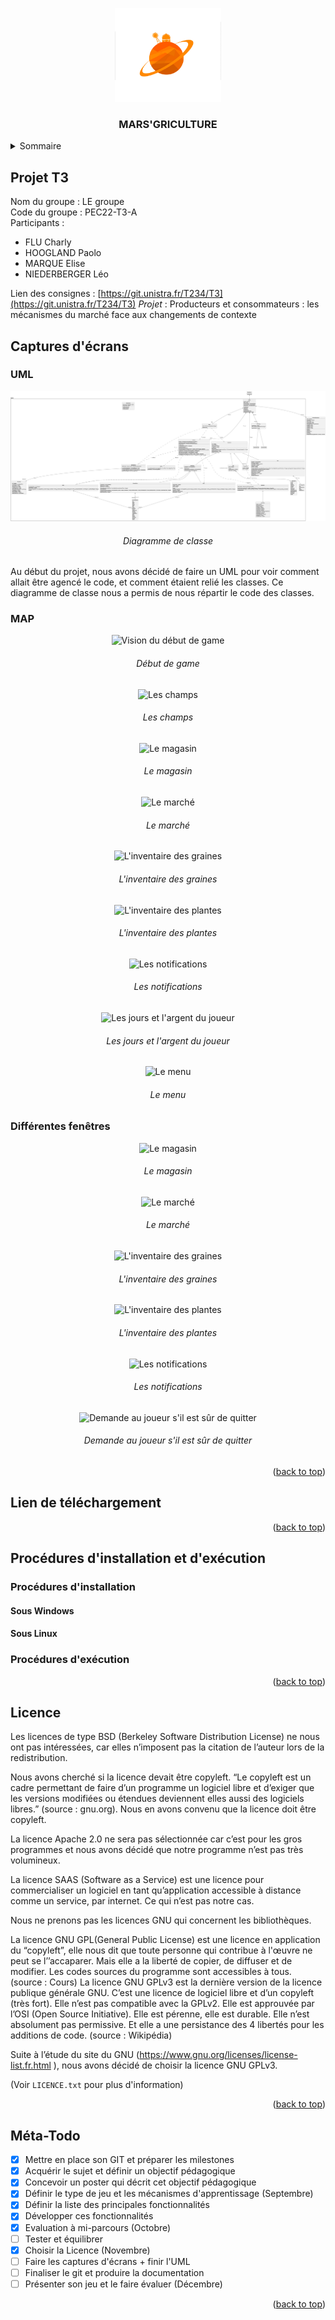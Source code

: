 <a name="readme-top"></a>

<!-- LOGO DU PROJET -->
<div align="center">
    <img src="images/MARSgriculture_logo.png" alt="Logo" width="170" height="150">
<h3 align="center">MARS'GRICULTURE</h3>
</div>



<!-- SOMMAIRE -->
<details>
  <summary>Sommaire</summary>
  <ol>
    <li><a href="#projet-T3">Projet T3</a></li>
    <li><a href="#capture-decran">Captures d'écrans</a>
      <ul>
          <li><a href="#uml">UML</a></li>
          <li><a href="#map">MAP</a></li>
          <li><a href="#differentes-fenetres">Différentes fenêtres</a></li>
      </ul>
    </li>
    <li><a href="#lien-de-telechargement">Lien de téléchargement</a></li>
    <li><a href="#procedures-dinstallation-et-dexecution">Procédures d'installation et d'exécution</a>
        <ul>
            <li><a href="#procedures-dinstallation">Procédure d'installation</a></li>
                <ul>
                    <li><a href="#windows">Sous Windows</a></li>
                    <li><a href="#linux">Sous Linux</a></li>
                </ul>            
            <li><a href="#procedures-dexecution">Procédure d'execution</a></li>
        </ul>
    </li>
        <li><a href="#licence">Licence</a></li>
    <li><a href="#meta-todo">Méta-Todo</a></li>
  </ol>
</details>



<!-- PROJET T3 -->
## Projet T3
<a name="projet-T3"></a>

Nom du groupe : LE groupe  
Code du groupe : PEC22-T3-A  
Participants :
* FLU Charly
* HOOGLAND Paolo
* MARQUE Elise
* NIEDERBERGER Léo

Lien des consignes : [https://git.unistra.fr/T234/T3](https://git.unistra.fr/T234/T3)
_Projet_ : Producteurs et consommateurs : les mécanismes du marché face aux changements de contexte

<!-- CAPTURE D'ECRAN -->
<a name="capture-decran"></a>

## Captures d'écrans
### UML
<a name="uml"></a>

<div align="center">
    <img src="images/Mars_classe.svg" alt="Diagramme de classe">
<h6 align="center">Diagramme de classe</h6>
</div>

Au début du projet, nous avons décidé de faire un UML pour voir comment allait être agencé le code, et comment étaient relié les classes.
Ce diagramme de classe nous a permis de nous répartir le code des classes.

### MAP
<a name="map"></a>

<div align="center">
    <img src="#" alt="Vision du début de game">
<h6 align="center">Début de game</h6>
</div>

<div align="center">
    <img src="#" alt="Les champs">
<h6 align="center">Les champs</h6>
</div>

<div align="center">
    <img src="#" alt="Le magasin">
<h6 align="center">Le magasin</h6>
</div>

<div align="center">
    <img src="#" alt="Le marché">
<h6 align="center">Le marché</h6>
</div>

<div align="center">
    <img src="#" alt="L'inventaire des graines">
<h6 align="center">L'inventaire des graines</h6>
</div>

<div align="center">
    <img src="#" alt="L'inventaire des plantes">
<h6 align="center">L'inventaire des plantes</h6>
</div>

<div align="center">
    <img src="#" alt="Les notifications">
<h6 align="center">Les notifications</h6>
</div>

<div align="center">
    <img src="#" alt="Les jours et l'argent du joueur">
<h6 align="center">Les jours et l'argent du joueur</h6>
</div>

<div align="center">
    <img src="#" alt="Le menu">
<h6 align="center">Le menu</h6>
</div>

### Différentes fenêtres
<a name="differentes-fenetres"></a>
<div align="center">
    <img src="#" alt="Le magasin">
<h6 align="center">Le magasin</h6>
</div>

<div align="center">
    <img src="#" alt="Le marché">
<h6 align="center">Le marché</h6>
</div>

<div align="center">
    <img src="#" alt="L'inventaire des graines">
<h6 align="center">L'inventaire des graines</h6>
</div>

<div align="center">
    <img src="#" alt="L'inventaire des plantes">
<h6 align="center">L'inventaire des plantes</h6>
</div>

<div align="center">
    <img src="#" alt="Les notifications">
<h6 align="center">Les notifications</h6>
</div>

<div align="center">
    <img src="#" alt="Demande au joueur s'il est sûr de quitter">
<h6 align="center">Demande au joueur s'il est sûr de quitter</h6>
</div>

<p align="right">(<a href="#readme-top">back to top</a>)</p>






<!-- LIEN DE TELECHARGEMENT -->
<a name="lien-de-telechargement"></a>

## Lien de téléchargement


<p align="right">(<a href="#readme-top">back to top</a>)</p>





<!-- PROCEDURES D'INSTALLATION ET D'EXECUTION -->
<a name="procedures-dinstallation-et-dexecution"></a>

## Procédures d'installation et d'exécution
<a name="procedures-dinstallation"></a>
### Procédures d'installation
<a name="procedures-dinstallation"></a>
#### Sous Windows
<a name="windows"></a>
#### Sous Linux
<a name="Linux"></a>

<!-- Si besoin
* unity
  ```sh
  apt install jesaispas
  ```

1. blabla [https://example.com](https://example.com) -->

  
### Procédures d'exécution
<a name="procedures-dexecution"></a>

<p align="right">(<a href="#readme-top">back to top</a>)</p>





<!-- LICENCE -->
<a name="licence"></a>

## Licence

Les licences de type BSD (Berkeley Software Distribution License) ne nous ont pas intéressées, car elles n’imposent pas la citation de l’auteur lors de la redistribution.

Nous avons cherché si la licence devait être copyleft. “Le copyleft est un cadre permettant de faire d’un programme un logiciel libre et d’exiger que les versions modifiées ou étendues deviennent elles aussi des logiciels libres.” (source : gnu.org). Nous en avons convenu que la licence doit être copyleft.

La licence Apache 2.0 ne sera pas sélectionnée car c’est pour les gros programmes et nous avons décidé que notre programme n’est pas très volumineux.

La licence SAAS (Software as a Service)  est une licence pour commercialiser un logiciel en tant qu’application accessible à distance comme un service, par internet. Ce qui n’est pas notre cas.

Nous ne prenons pas les licences GNU qui concernent les bibliothèques.

La licence GNU GPL(General Public License) est une licence en application du “copyleft”, elle nous dit que toute personne qui contribue à l'œuvre ne peut se l’’accaparer. Mais elle a la liberté de copier, de diffuser et de modifier. Les codes sources du programme sont accessibles à tous. (source : Cours)
La licence GNU GPLv3 est la dernière version de la licence publique générale GNU. C’est une licence de logiciel libre et d’un copyleft (très fort). Elle n’est pas compatible avec la GPLv2. Elle est approuvée par l’OSI (Open Source Initiative). Elle est pérenne, elle est durable. Elle n’est absolument pas permissive. Et elle a une persistance des 4 libertés pour les additions de code. (source : Wikipédia)

Suite à l’étude du site du GNU (https://www.gnu.org/licenses/license-list.fr.html ), nous avons décidé de choisir la licence GNU GPLv3.

(Voir `LICENCE.txt` pour plus d'information)

<p align="right">(<a href="#readme-top">back to top</a>)</p>



<!-- META-TODO -->
<a name="meta-todo"></a>

## Méta-Todo
- [X] Mettre en place son GIT et préparer les milestones
- [X] Acquérir le sujet et définir un objectif pédagogique
- [X] Concevoir un poster qui décrit cet objectif pédagogique
- [X] Définir le type de jeu et les mécanismes d'apprentissage (Septembre)
- [X] Définir la liste des principales fonctionnalités
- [X] Développer ces fonctionnalités
- [X] Evaluation à mi-parcours (Octobre)
- [ ] Tester et équilibrer
- [X] Choisir la Licence (Novembre)
- [ ] Faire les captures d'écrans + finir l'UML
- [ ] Finaliser le git et produire la documentation
- [ ] Présenter son jeu et le faire évaluer (Décembre)

<p align="right">(<a href="#readme-top">back to top</a>)</p>

